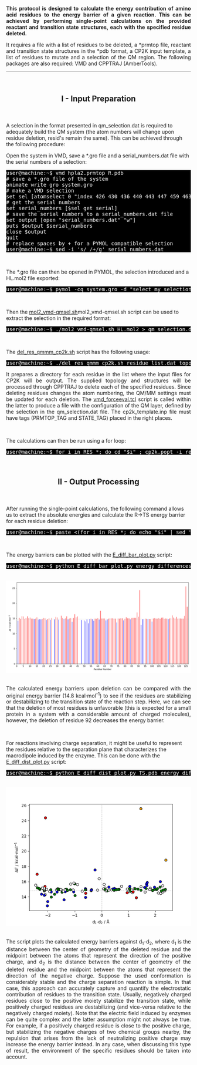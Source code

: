 <p align="justify"><b>This protocol is designed to calculate the energy contribution of amino acid residues to the energy barrier of a given reaction. This can be achieved by performing single-point calculations on the provided reactant and transition state structures, each with the specified residue deleted. </b></p>

<p align="justify"> It requires a file with a list of residues to be deleted, a *prmtop file, reactant and transition state structures in the *pdb format, a CP2K input template, a list of residues to mutate and a selection of the QM region. The following packages are also required: VMD and CPPTRAJ (AmberTools). </p>

---

<br>
<h2> <p align="center"> <b>I - Input Preparation </b> </p></h2>

<br/>

A selection in the format presented in qm_selection.dat is required to adequately build the QM system (the atom numbers will change upon residue deletion, resid's remain the same). This can be achieved through the following procedure:

Open the system in VMD, save a *.gro file and a serial_numbers.dat file with the serial numbers of a selection:
<pre style="color: white; background-color: black;">
user@machine:~$ vmd hpla2.prmtop R.pdb
# save a *.gro file of the system
animate write gro system.gro 
# make a VMD selection
set sel [atomselect 0 "index 426 430 436 440 443 447 459 463 466 470 673 677 679 682 684 688 690 694 696 699 702 706 728 731 732 734 736 739 741 985 988 989 991 993 996 998 1357 1360 1939 1942 1945 1948 1951 1953 1959 1962 1966 1970 1974 1981 1983 1986 1989 1992 1897 429 431 439 441 442 446 448 462 464 465 469 471 472 676 678 680 681 685 687 689 693 695 697 698 705 707 729 730 733 735 738 740 742 986 987 990 992 995 997 999 1358 1359 1940 1941 1943 1944 1949 1950 1952 1954 1955 1960 1961 1963 1964 1967 1968 1969 1971 1972 1973 1975 1976 1977 1984 1985 1987 1988 1990 1991 1993 1994 34854 34855 428 438 445 461 468 675 683 686 692 704 1965 427 437 444 460 467 674 691 700 701 703 737 994 1361 1362 1946 1947 1956 1958 1978 1979 1980 1982 34853 1957"] 
# get the serial numbers
set serial_numbers [$sel get serial] 
# save the serial numbers to a serial_numbers.dat file
set output [open "serial_numbers.dat" "w"] 
puts $output $serial_numbers
close $output
quit
# replace spaces by + for a PYMOL compatible selection
user@machine:~$ sed -i 's/ /+/g' serial_numbers.dat 
</pre>

<br/>

The *.gro file can then be opened in PYMOL, the selection introduced and a HL.mol2 file exported:
<pre style="color: white; background-color: black;">
user@machine:~$ pymol -cq system.gro -d "select my_selection, index $(paste -sd+ serial_numbers.dat); save HL.mol2, my_selection"
</pre>

<br/>

Then the <a href="https://arvpinto.github.io/enzyme_ts_deletion_cp2k/mol2_vmd-qmsel.sh" target="_blank">mol2_vmd-qmsel.sh</a>mol2_vmd-qmsel.sh script can be used to extract the selection in the required format:
<pre style="color: white; background-color: black;">
user@machine:~$ ./mol2_vmd-qmsel.sh HL.mol2 > qm_selection.dat
</pre>

<br/>

The <a href="https://arvpinto.github.io/enzyme_ts_deletion_cp2k/del_res_qmmm_cp2k.sh" target="_blank">del_res_qmmm_cp2k.sh</a> script has the following usage:

<pre style="color: white; background-color: black;">
user@machine:~$ ./del_res_qmmm_cp2k.sh residue_list.dat topology.prmtop R.pdb TS.pdb cp2k_template.inp qm_selection.dat
</pre>
<p align="justify"> It prepares a directory for each residue in the list where the input files for CP2K will be output. The supplied topology and structures will be processed through CPPTRAJ to delete each of the specified residues. Since deleting residues changes the atom numbering, the QM/MM settings must be updated for each deletion. The <a href="https://arvpinto.github.io/enzyme_ts_deletion_cp2k/vmd_forceeval.tcl" target="_blank">vmd_forceeval.tcl</a> script is called within the latter to produce a file with the configuration of the QM layer, defined by the selection in the qm_selection.dat file. The cp2k_template.inp file must have tags (PRMTOP_TAG and STATE_TAG) placed in the right places. </p>

<br/>

The calculations can then be run using a for loop:
<pre style="color: white; background-color: black;">
user@machine:~$ for i in RES_*; do cd "$i" ; cp2k.popt -i res_del_R.inp -o res_del_R.out ; cp2k.popt -i res_del_TS.inp -o res_del_TS.out ; cd .. ; done
</pre>

<br/>

<h2> <p align="center"> <b>II - Output Processing</b> </p></h2>

<br>

After running the single-point calculations, the following command allows us to extract the absolute energies and calculate the R->TS energy barrier for each residue deletion:

<pre style="color: white; background-color: black;">
user@machine:~$ paste <(for i in RES_*; do echo "$i" | sed 's/RES_//g'; done) <(for i in RES_*; do echo $(grep "Total FORCE" "$i"/res_del_TS.out | tail -n -1) ; done | awk '{print $9}') <(for i in RES_*; do echo $(grep "Total FORCE" "$i"/res_del_R.out | tail -n -1) ; done | awk '{print $9}') | awk '{print $1,($2-$3)*627.509}' | sort -n -k1,1 > energy_differences.dat
</pre>

<br/>

The energy barriers can be plotted with the <a href="https://arvpinto.github.io/enzyme_ts_deletion_cp2k/E_diff_bar_plot.py" target="_blank">E_diff_bar_plot.py</a> script:

<pre style="color: white; background-color: black;">
user@machine:~$ python E_diff_bar_plot.py energy_differences.dat
</pre>

<br>

<div align="center">
    <img src="bar_plot.png">
</div>

<br/>

<p align="justify"> The calculated energy barriers upon deletion can be compared with the original energy barrier (14.8 kcal⋅mol<sup>-1</sup>) to see if the residues are stabilizing or destabilizing to the transition state of the reaction step. Here, we can see that the deletion of most residues is unfavorable (this is expected for a small protein in a system with a considerable amount of charged molecules), however, the deletion of residue 92 decreases the energy barrier. </p>

<br>

For reactions involving charge separation, it might be useful to represent the residues relative to the separation plane that characterizes the macrodipole induced by the enzyme. This can be done with the <a href="https://arvpinto.github.io/enzyme_ts_deletion_cp2k/E_diff_dist_plot.py" target="_blank">E_diff_dist_plot.py</a> script:

<pre style="color: white; background-color: black;">
user@machine:~$ python E_diff_dist_plot.py TS.pdb energy_differences.dat 684 34856 1981 1982
</pre>

<br/>

<div align="center">
    <img src="marker_plot.png">
</div>

<br>

<p align="justify"> The script plots the calculated energy barriers against d<sub>1</sub>-d<sub>2</sub>, where d<sub>1</sub> is the distance between the center of geometry of the deleted residue and the midpoint between the atoms that represent the direction of the positive charge, and d<sub>2</sub> is the distance between the center of geometry of the deleted residue and the midpoint between the atoms that represent the direction of the negative charge. Suppose the used conformation is considerably stable and the charge separation reaction is simple. In that case, this approach can accurately capture and quantify the electrostatic contribution of residues to the transition state. Usually, negatively charged residues close to the positive moiety stabilize the transition state, while positively charged residues are destabilizing (and vice-versa relative to the negatively charged moiety). Note that the electric field induced by enzymes can be quite complex and the latter assumption might not always be true. For example, if a positively charged residue is close to the positive charge, but stabilizing the negative charges of two chemical groups nearby, the repulsion that arises from the lack of neutralizing positive charge may increase the energy barrier instead. In any case, when discussing this type of result, the environment of the specific residues should be taken into account. </p>

<br/>
